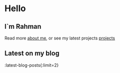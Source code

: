 # Hello

## I`m Rahman

Read more [about me](/about), or see my latest projects [projects](/projects)

## Latest on my blog

:latest-blog-posts{:limit=2}

